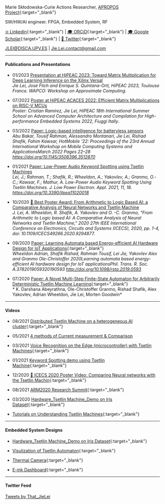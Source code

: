 Marie Skłodowska-Curie Actions Researcher, [APROPOS Project](https://projects.tuni.fi/apropos/){:target="_blank"} 

SW/HW/AI engineer.
FPGA, Embedded System, RF

[❇️ Linkedin](https://www.linkedin.com/in/jie-l-142889139/){:target="_blank"} 
  |
[🎓 ORCiD](https://orcid.org/0000-0002-9998-9503){:target="_blank"} 
  |   [🎓 Google Scholar](https://scholar.google.com/citations?user=g0nZZiMAAAAJ&hl=en&oi=ao){:target="_blank"} 
 |   [🐧 Twitter](https://twitter.com/That_JieLei){:target="_blank"}

JLEI@DISCA.UPV.ES  | Jie.Lei.contact@gmail.com 


---

#### **Publications and Presentations**

- 01/2023 [Presentation at HiPEAC 2023: Toward Matrix Multiplication for Deep Learning Inference on the Xilinx Versal](https://www.hipeac.net/2023/toulouse/#/program/sessions/8045/)
<br />  *Jie Lei, José Flich and Enrique S. Quintana-Ortí, HiPEAC 2023, Toulouse France. WAPCO: Workshop on Approximate Computing.*

- 07/2022 [Poster at HiPEAC ACACES 2022: Efficient Matrix Multiplications on RISC-V MCUs](https://www.crissmath.com/assets/pdf/poster.pdf)
<br />  *Poster: Cristian Ramírez, Jie Lei, HiPEAC 18th International Summer School on Advanced Computer Architecture and Compilation for High-performance Embedded Systems  2022, Fiuggi Itally.*


- 03/2022 [Paper: Logic-based intelligence for batteryless sensors](https://dl.acm.org/doi/abs/10.1145/3508396.3512870)
<br />  *Abu Bakar, Tousif Rahman, Alessandro Montanari, Jie Lei, Rishad Shafik, Fahim Kawsar, HotMobile '22: Proceedings of the 23rd Annual International Workshop on Mobile Computing Systems and ApplicationsMarch 2022 Pages 22–28 https://doi.org/10.1145/3508396.3512870*


- 01/2021 [Paper: Low-Power Audio Keyword Spotting using Tsetlin Machines](KWSTM/DEMO0.md)
<br />  *Lei, J.; Rahman, T.; Shafik, R.; Wheeldon, A.; Yakovlev, A.; Granmo, O.-C.; Kawsar, F.; Mathur, A. Low-Power Audio Keyword Spotting Using Tsetlin Machines. J. Low Power Electron. Appl. 2021, 11, 18. https://doi.org/10.3390/jlpea11020018*


- 10/2020 [👑 Best Poster Award: From Arithmetic to Logic Based AI: a Comparative Analysis of Neural Networks and Tsetlin Machine](ICECS2020/ICECS2020_PAGE.md)
<br /> *J. Lei, A. Wheeldon, R. Shafik, A. Yakovlev and O. -C. Granmo, "From Arithmetic to Logic based AI: A Comparative Analysis of Neural Networks and Tsetlin Machine," 2020 27th IEEE International Conference on Electronics, Circuits and Systems (ICECS), 2020, pp. 1-4, doi: 10.1109/ICECS49266.2020.9294877.*

- 09/2020 [Paper: Learning Automata based Energy-efficient AI Hardware Design for IoT Applications](https://doi.org/10.1098/rsta.2019.0593){:target="_blank"}
<br /> *Wheeldon Adrian, Shafik Rishad, Rahman Tousif, Lei Jie, Yakovlev Alex and Granmo Ole-Christoffer 2020Learning automata based energy-efficient AI hardware design for IoT applicationsPhil. Trans. R. Soc. A.3782019059320190593
http://doi.org/10.1098/rsta.2019.0593*

- 07/2020 [Paper: A Novel Multi-Step Finite-State Automaton for Arbitrarily Deterministic Tsetlin Machine Learning](https://arxiv.org/abs/2007.02114){:target="_blank"}
<br /> * K. Darshana Abeyrathna, Ole-Christoffer Granmo, Rishad Shafik, Alex Yakovlev, Adrian Wheeldon, Jie Lei, Morten Goodwin*

---

#### **Videos**

- 08/2021 [Distributed Tsetlin Machine on a heterogeneous AI cluster](https://twitter.com/That_JieLei/status/1424674605126623234){:target="_blank"}
  
- 05/2021 [4 methods of Current measurement & Comparison](CurrentMeasurement/text.md)

- 03/2021 [Voice Recognition on the Edge (microcontroller) with Tsetlin Machines](https://youtu.be/M_lY8SJH3yo){:target="_blank"}

- 01/2021 [Keyword Spotting demo using Tsetlin Machine](https://youtu.be/JW0tztpjX8k){:target="_blank"}

- 12/2020 [👑 ICECS 2020 Poster Video: Comparing Neural networks with the Tsetlin Machin](https://youtu.be/9kjk-lMhSrM){:target="_blank"}

- 08/2021 [ARM2020 Research Summit](https://youtu.be/N-wkgibJAZE){:target="_blank"}

- 03/2020 [Hardware_Tsetlin Machine_Demo on Iris Dataset](https://youtu.be/BzaPGByX-hg){:target="_blank"}

- [Tutorials on Understanding Tsetlin Machines](https://youtube.com/playlist?list=PLQTEHj1nqgNmBHtiw5l5cOs986WUKp8FZ){:target="_blank"}




---
#### **Embedded System Designs**

- [Hardware_Tsetlin Machine_Demo on Iris Dataset](https://github.com/JieGH/Hardware_TM_Demo){:target="_blank"}


- [Visulization of Tsetlin Automaton](https://github.com/JieGH/The-Ruler-of-Tsetlin-Automaton){:target="_blank"}

- [Thermal Camera](https://github.com/JieGH/Thermal-Camera){:target="_blank"}

- [E-ink Dashboard](https://github.com/JieGH/Epaper-Dashboard_7.5inch){:target="_blank"}


---
#### **Twitter Feed**

<a class="twitter-timeline" href="https://twitter.com/That_JieLei?ref_src=twsrc%5Etfw">Tweets by That_JieLei</a> <script async src="https://platform.twitter.com/widgets.js" charset="utf-8"></script>
